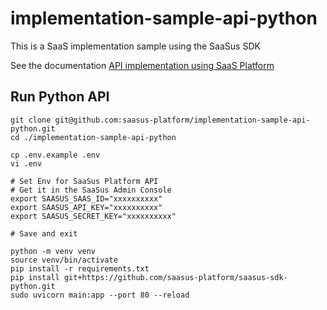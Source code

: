 # implementation-sample-api-python

This is a SaaS implementation sample using the SaaSus SDK

See the documentation [API implementation using SaaS Platform](https://docs.saasus.io/docs/implementing-authentication-using-saasus-platform-apiserver)

## Run Python API

```
git clone git@github.com:saasus-platform/implementation-sample-api-python.git
cd ./implementation-sample-api-python
```

```
cp .env.example .env
vi .env

# Set Env for SaaSus Platform API
# Get it in the SaaSus Admin Console
export SAASUS_SAAS_ID="xxxxxxxxxx"
export SAASUS_API_KEY="xxxxxxxxxx"
export SAASUS_SECRET_KEY="xxxxxxxxxx"

# Save and exit
```

```
python -m venv venv
source venv/bin/activate
pip install -r requirements.txt
pip install git+https://github.com/saasus-platform/saasus-sdk-python.git
sudo uvicorn main:app --port 80 --reload
```
